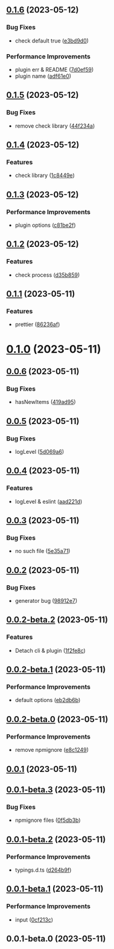 ## [0.1.6](https://github.com/wc19950724/auto-import-webpack-plugin/compare/v0.1.5...v0.1.6) (2023-05-12)


### Bug Fixes

*  check default true ([e3bd9d0](https://github.com/wc19950724/auto-import-webpack-plugin/commit/e3bd9d090b0b5fa79c385d4680a024e07ee08954))


### Performance Improvements

*  plugin err & README ([7d0ef59](https://github.com/wc19950724/auto-import-webpack-plugin/commit/7d0ef599b70357794db036147881beb36842b724))
*  plugin name ([adf61e0](https://github.com/wc19950724/auto-import-webpack-plugin/commit/adf61e0fb1069d8bf9b26f871c8be48d0c21138b))



## [0.1.5](https://github.com/wc19950724/auto-import-webpack-plugin/compare/v0.1.4...v0.1.5) (2023-05-12)


### Bug Fixes

*  remove check library ([44f234a](https://github.com/wc19950724/auto-import-webpack-plugin/commit/44f234aa608e771216e60b1e7cd73661ecbd2f94))



## [0.1.4](https://github.com/wc19950724/auto-import-webpack-plugin/compare/v0.1.3...v0.1.4) (2023-05-12)


### Features

*  check library ([1c8449e](https://github.com/wc19950724/auto-import-webpack-plugin/commit/1c8449ee79c8779dd64957157666c8b180da2e2c))



## [0.1.3](https://github.com/wc19950724/auto-import-webpack-plugin/compare/v0.1.2...v0.1.3) (2023-05-12)


### Performance Improvements

*  plugin options ([c81be2f](https://github.com/wc19950724/auto-import-webpack-plugin/commit/c81be2f1482d514924ced3870284fc55ba98231a))



## [0.1.2](https://github.com/wc19950724/auto-import-webpack-plugin/compare/v0.1.1...v0.1.2) (2023-05-12)


### Features

*  check process ([d35b859](https://github.com/wc19950724/auto-import-webpack-plugin/commit/d35b8599e6d8c403d9ddb0c9a84ab988a21f03a2))



## [0.1.1](https://github.com/wc19950724/auto-import-webpack-plugin/compare/v0.1.0...v0.1.1) (2023-05-11)


### Features

*  prettier ([86236af](https://github.com/wc19950724/auto-import-webpack-plugin/commit/86236affcdea205570ab1479e574c5924fa48dd1))



# [0.1.0](https://github.com/wc19950724/auto-import-webpack-plugin/compare/v0.0.6...v0.1.0) (2023-05-11)



## [0.0.6](https://github.com/wc19950724/auto-import-webpack-plugin/compare/v0.0.5...v0.0.6) (2023-05-11)


### Bug Fixes

*  hasNewItems ([419ad95](https://github.com/wc19950724/auto-import-webpack-plugin/commit/419ad95d3682ebebd88e66aa53f15e8f22d422bb))



## [0.0.5](https://github.com/wc19950724/auto-import-webpack-plugin/compare/v0.0.4...v0.0.5) (2023-05-11)


### Bug Fixes

*  logLevel ([5d069a6](https://github.com/wc19950724/auto-import-webpack-plugin/commit/5d069a6d51ceebc6dd80693a69112f0b9cc95996))



## [0.0.4](https://github.com/wc19950724/auto-import-webpack-plugin/compare/v0.0.3...v0.0.4) (2023-05-11)


### Features

*  logLevel & eslint ([aad221d](https://github.com/wc19950724/auto-import-webpack-plugin/commit/aad221d097a99f016129d0afbcfba24f82375322))



## [0.0.3](https://github.com/wc19950724/auto-import-webpack-plugin/compare/v0.0.2...v0.0.3) (2023-05-11)


### Bug Fixes

*  no such file ([5e35a71](https://github.com/wc19950724/auto-import-webpack-plugin/commit/5e35a718a26edc8bc9f9cc757354bc5e1454d3e5))



## [0.0.2](https://github.com/wc19950724/auto-import-webpack-plugin/compare/v0.0.2-beta.2...v0.0.2) (2023-05-11)


### Bug Fixes

*  generator bug ([98912e7](https://github.com/wc19950724/auto-import-webpack-plugin/commit/98912e76f593ac463b856764126f697d5fa016a0))



## [0.0.2-beta.2](https://github.com/wc19950724/auto-import-webpack-plugin/compare/v0.0.2-beta.1...v0.0.2-beta.2) (2023-05-11)


### Features

*  Detach cli & plugin ([1f2fe8c](https://github.com/wc19950724/auto-import-webpack-plugin/commit/1f2fe8c5acab0d0bc0adbb8bf611ae5f815493b2))



## [0.0.2-beta.1](https://github.com/wc19950724/auto-import-webpack-plugin/compare/v0.0.2-beta.0...v0.0.2-beta.1) (2023-05-11)


### Performance Improvements

*  default options ([eb2db6b](https://github.com/wc19950724/auto-import-webpack-plugin/commit/eb2db6b2d5784611ce9c32eaa3a7eae1d0e15ee1))



## [0.0.2-beta.0](https://github.com/wc19950724/auto-import-webpack-plugin/compare/v0.0.1...v0.0.2-beta.0) (2023-05-11)


### Performance Improvements

*  remove npmignore ([e8c1249](https://github.com/wc19950724/auto-import-webpack-plugin/commit/e8c1249322accc5e344c8e9e978620d25b7cd162))



## [0.0.1](https://github.com/wc19950724/auto-import-webpack-plugin/compare/v0.0.1-beta.3...v0.0.1) (2023-05-11)



## [0.0.1-beta.3](https://github.com/wc19950724/auto-import-webpack-plugin/compare/v0.0.1-beta.2...v0.0.1-beta.3) (2023-05-11)


### Bug Fixes

*  npmignore files ([0f5db3b](https://github.com/wc19950724/auto-import-webpack-plugin/commit/0f5db3b18585412815994361954528d2d59f5da8))



## [0.0.1-beta.2](https://github.com/wc19950724/auto-import-webpack-plugin/compare/v0.0.1-beta.1...v0.0.1-beta.2) (2023-05-11)


### Performance Improvements

*  typings.d.ts ([d264b9f](https://github.com/wc19950724/auto-import-webpack-plugin/commit/d264b9fde04a59f566230e68484964e9745d821e))



## [0.0.1-beta.1](https://github.com/wc19950724/auto-import-webpack-plugin/compare/v0.0.1-beta.0...v0.0.1-beta.1) (2023-05-11)


### Performance Improvements

*  input ([0cf213c](https://github.com/wc19950724/auto-import-webpack-plugin/commit/0cf213cd13789be02dbf8a4cb81efefed022a015))



## 0.0.1-beta.0 (2023-05-11)



